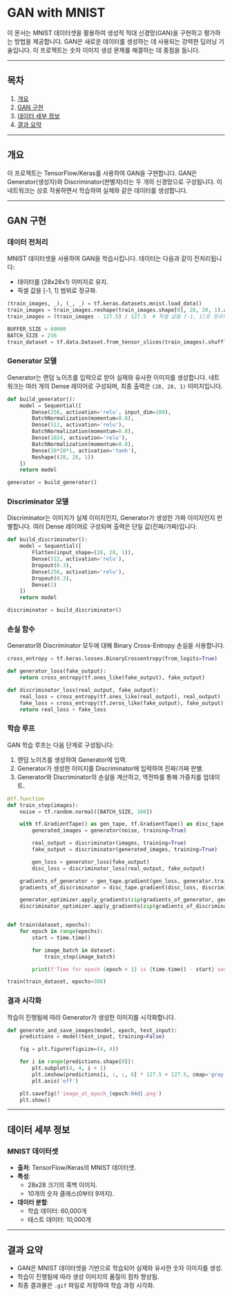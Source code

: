 # GAN with MNIST

이 문서는 MNIST 데이터셋을 활용하여 생성적 적대 신경망(GAN)을 구현하고 평가하는 방법을 제공합니다. GAN은 새로운 데이터를 생성하는 데 사용되는 강력한 딥러닝 기술입니다. 이 프로젝트는 숫자 이미지 생성 문제를 해결하는 데 중점을 둡니다.

---

## 목차
1. [개요](#개요)
2. [GAN 구현](#gan-구현)
3. [데이터 세부 정보](#데이터-세부-정보)
4. [결과 요약](#결과-요약)

---

## 개요

이 프로젝트는 TensorFlow/Keras를 사용하여 GAN을 구현합니다. GAN은 Generator(생성자)와 Discriminator(판별자)라는 두 개의 신경망으로 구성됩니다. 이 네트워크는 상호 작용하면서 학습하여 실제와 같은 데이터를 생성합니다.

---

## GAN 구현

### 데이터 전처리

MNIST 데이터셋을 사용하여 GAN을 학습시킵니다. 데이터는 다음과 같이 전처리됩니다:
- 데이터를 (28x28x1) 이미지로 유지.
- 픽셀 값을 [-1, 1] 범위로 정규화.

```python
(train_images, _), (_, _) = tf.keras.datasets.mnist.load_data()
train_images = train_images.reshape(train_images.shape[0], 28, 28, 1).astype('float32')
train_images = (train_images - 127.5) / 127.5  # 픽셀 값을 [-1, 1]로 정규화.

BUFFER_SIZE = 60000
BATCH_SIZE = 256
train_dataset = tf.data.Dataset.from_tensor_slices(train_images).shuffle(BUFFER_SIZE).batch(BATCH_SIZE)
```

### Generator 모델

Generator는 랜덤 노이즈를 입력으로 받아 실제와 유사한 이미지를 생성합니다. 네트워크는 여러 개의 Dense 레이어로 구성되며, 최종 출력은 `(28, 28, 1)` 이미지입니다.

```python
def build_generator():
    model = Sequential([
        Dense(256, activation='relu', input_dim=100),
        BatchNormalization(momentum=0.8),
        Dense(512, activation='relu'),
        BatchNormalization(momentum=0.8),
        Dense(1024, activation='relu'),
        BatchNormalization(momentum=0.8),
        Dense(28*28*1, activation='tanh'),
        Reshape((28, 28, 1))
    ])
    return model

generator = build_generator()
```

### Discriminator 모델

Discriminator는 이미지가 실제 이미지인지, Generator가 생성한 가짜 이미지인지 판별합니다. 여러 Dense 레이어로 구성되며 출력은 단일 값(진짜/가짜)입니다.

```python
def build_discriminator():
    model = Sequential([
        Flatten(input_shape=(28, 28, 1)),
        Dense(512, activation='relu'),
        Dropout(0.3),
        Dense(256, activation='relu'),
        Dropout(0.3),
        Dense(1)
    ])
    return model

discriminator = build_discriminator()
```

### 손실 함수

Generator와 Discriminator 모두에 대해 Binary Cross-Entropy 손실을 사용합니다.

```python
cross_entropy = tf.keras.losses.BinaryCrossentropy(from_logits=True)

def generator_loss(fake_output):
    return cross_entropy(tf.ones_like(fake_output), fake_output)

def discriminator_loss(real_output, fake_output):
    real_loss = cross_entropy(tf.ones_like(real_output), real_output)
    fake_loss = cross_entropy(tf.zeros_like(fake_output), fake_output)
    return real_loss + fake_loss
```

### 학습 루프

GAN 학습 루프는 다음 단계로 구성됩니다:
1. 랜덤 노이즈를 생성하여 Generator에 입력.
2. Generator가 생성한 이미지를 Discriminator에 입력하여 진짜/가짜 판별.
3. Generator와 Discriminator의 손실을 계산하고, 역전파를 통해 가중치를 업데이트.

```python
@tf.function
def train_step(images):
    noise = tf.random.normal([BATCH_SIZE, 100])

    with tf.GradientTape() as gen_tape, tf.GradientTape() as disc_tape:
        generated_images = generator(noise, training=True)

        real_output = discriminator(images, training=True)
        fake_output = discriminator(generated_images, training=True)

        gen_loss = generator_loss(fake_output)
        disc_loss = discriminator_loss(real_output, fake_output)

    gradients_of_generator = gen_tape.gradient(gen_loss, generator.trainable_variables)
    gradients_of_discriminator = disc_tape.gradient(disc_loss, discriminator.trainable_variables)

    generator_optimizer.apply_gradients(zip(gradients_of_generator, generator.trainable_variables))
    discriminator_optimizer.apply_gradients(zip(gradients_of_discriminator, discriminator.trainable_variables))


def train(dataset, epochs):
    for epoch in range(epochs):
        start = time.time()

        for image_batch in dataset:
            train_step(image_batch)

        print(f'Time for epoch {epoch + 1} is {time.time() - start} sec')

train(train_dataset, epochs=300)
```

### 결과 시각화

학습이 진행됨에 따라 Generator가 생성한 이미지를 시각화합니다.

```python
def generate_and_save_images(model, epoch, test_input):
    predictions = model(test_input, training=False)

    fig = plt.figure(figsize=(4, 4))

    for i in range(predictions.shape[0]):
        plt.subplot(4, 4, i + 1)
        plt.imshow(predictions[i, :, :, 0] * 127.5 + 127.5, cmap='gray')
        plt.axis('off')

    plt.savefig(f'image_at_epoch_{epoch:04d}.png')
    plt.show()
```

---

## 데이터 세부 정보

### MNIST 데이터셋
- **출처**: TensorFlow/Keras의 MNIST 데이터셋.
- **특성**:
  - 28x28 크기의 흑백 이미지.
  - 10개의 숫자 클래스(0부터 9까지).
- **데이터 분할**:
  - 학습 데이터: 60,000개
  - 테스트 데이터: 10,000개

---

## 결과 요약

- GAN은 MNIST 데이터셋을 기반으로 학습되어 실제와 유사한 숫자 이미지를 생성.
- 학습이 진행됨에 따라 생성 이미지의 품질이 점차 향상됨.
- 최종 결과물은 `.gif` 파일로 저장하여 학습 과정 시각화.

